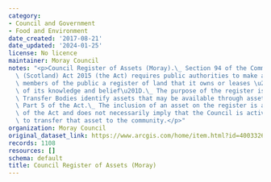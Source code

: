 ```yaml
---
category:
- Council and Government
- Food and Environment
date_created: '2017-08-21'
date_updated: '2024-01-25'
license: No licence
maintainer: Moray Council
notes: "<p>Council Register of Assets (Moray).\_ Section 94 of the Community Empowerment\
  \ (Scotland) Act 2015 (the Act) requires public authorities to make available to\
  \ members of the public a register of land that it owns or leases \u201Cto the best\
  \ of its knowledge and belief\u201D.\_ The purpose of the register is to help Community\
  \ Transfer Bodies identify assets that may be available through asset transfer under\
  \ Part 5 of the Act.\_ The inclusion of an asset on the register is a requirement\
  \ of the Act and does not necessarily imply that the Council is actively seeking\
  \ to transfer that asset to the community.</p>"
organization: Moray Council
original_dataset_link: https://www.arcgis.com/home/item.html?id=400332609a0641e389c990dccfb42430
records: 1108
resources: []
schema: default
title: Council Register of Assets (Moray)
---
```

